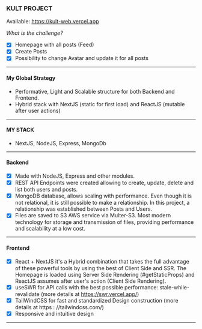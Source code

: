 ### KULT PROJECT

Available: https://kult-web.vercel.app

*What is the challenge?*
- [x] Homepage with all posts (Feed)
- [x] Create Posts
- [x] Possibility to change Avatar and update it for all posts

***

#### My Global Strategy
- Performative, Light and Scalable structure for both Backend and Frontend.
- Hybrid stack with NextJS (static for first load) and ReactJS (mutable after user actions)

***

#### MY STACK
- NextJS, NodeJS, Express, MongoDb

***

#### Backend
- [x] Made with NodeJS, Express and other modules.
- [x] REST API Endpoints were created allowing to create, update, delete and list both users and posts.
- [x] MongoDB database, allows scaling with performance. Even though it is not relational, it is still possible to make a relationship. In this project, a relationship was established between Posts and Users.
- [x] Files are saved to S3 AWS service via Multer-S3. Most modern technology for storage and transmission of files, providing performance and scalability at a low cost.

***

#### Frontend
- [x] React + NextJS it's a Hybrid combination that takes the full advantage of these powerful tools by using the best of Client Side and SSR. The Homepage is loaded using Server Side Rendering (#getStaticProps) and ReactJS assumes after user's action (Client Side Rendering).
- [x] useSWR for API calls with the best possible performance: stale-while-revalidate (more details at https://swr.vercel.app/)
- [x] TailWindCSS for fast and standardized Design construction (more details at https : //tailwindcss.com/)
- [x] Responsive and intuitive design

***


